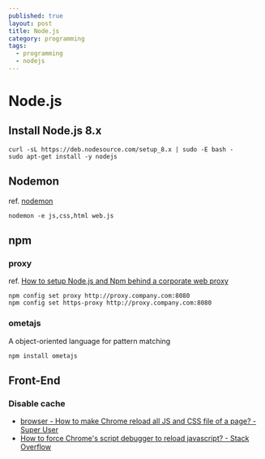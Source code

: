 ```yaml
---
published: true
layout: post
title: Node.js
category: programming
tags:
  - programming
  - nodejs
---
```


# Node.js

## Install Node.js 8.x

    curl -sL https://deb.nodesource.com/setup_8.x | sudo -E bash -
    sudo apt-get install -y nodejs

## Nodemon
ref. [nodemon](https://github.com/remy/nodemon)

    nodemon -e js,css,html web.js

## npm

### proxy
ref. [How to setup Node.js and Npm behind a corporate web proxy](http://jjasonclark.com/how-to-setup-node-behind-web-proxy)

    npm config set proxy http://proxy.company.com:8080
    npm config set https-proxy http://proxy.company.com:8080

### ometajs
A object-oriented language for pattern matching

    npm install ometajs

## Front-End

### Disable cache

* [browser - How to make Chrome reload all JS and CSS file of a page? - Super User](https://superuser.com/questions/1107269/how-to-make-chrome-reload-all-js-and-css-file-of-a-page)
* [How to force Chrome's script debugger to reload javascript? - Stack Overflow](https://stackoverflow.com/questions/7078953/how-to-force-chromes-script-debugger-to-reload-javascript)
